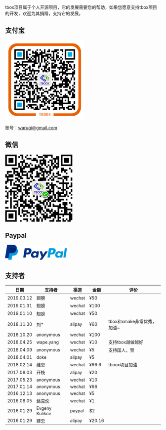 
tbox项目属于个人开源项目，它的发展需要您的帮助，如果您愿意支持tbox项目的开发，欢迎为其捐赠，支持它的发展。

## 支付宝

<img src="/assets/img/alipay.png" alt="alipay" width="256" height="256">

账号：waruqi@gmail.com

## 微信 

<img src="/assets/img/weixin.png" alt="weixin" width="218" height="218">

## Paypal

[![Paypal Me](/assets/img/paypal.png)](https://paypal.me/tboox/5)

## 支持者

| 日期       | 支持者                                | 渠道   | 金额   | 评价                       |
|--          | --                                    | --     | --     | --                         |
| 2019.03.12 | 翅膀                                  | wechat | ¥50    |                            |
| 2019.01.31 | 翅膀                                  | wechat | ¥100   |                            |
| 2019.01.10 | 翅膀                                  | wechat | ¥50    |                            |
| 2018.11.30 | 刘*                                   | alipay | ¥60    | tbox和xmake非常优秀，加油~ |
| 2018.10.20 | anonymous                             | wechat | ¥100   |                            |
| 2018.04.25 | wape.yang                             | wechat | ¥10    | 支持tbox越做越好           |
| 2018.04.09 | anonymous                             | wechat | ¥5     | 支持国人，赞               |
| 2018.04.01 | doke                                  | alipay | ¥5     |                            |
| 2018.02.14 | 维恩                                  | wechat | ¥66.6  | tboox项目加油              |
| 2017.08.03 | 开枝                                  | alipay | ¥20    |                            |
| 2017.05.23 | anonymous                             | wechat | ¥10    |                            |
| 2017.01.14 | anonymous                             | wechat | ¥66    |                            |
| 2016.12.13 | anonymous                             | wechat | ¥5     |                            |
| 2016.08.05 | [蔡克伦](https://github.com/caikelun) | wechat | ¥1     |                            |
| 2016.01.29 | Evgeny Kulikov                        | paypal | $2     |                            |
| 2016.01.29 | 建忠                                  | alipay | ¥20.16 |                            |
